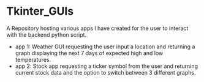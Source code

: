 # Tkinter_GUIs
A Repository hosting various apps I have created for the user to interact with the backend python script.

- app 1: Weather GUI requesting the user input a location and returning a graph displaying the next 7 days of expected high and low temperatures.
- app 2: Stock app requesting a ticker symbol from the user and returning current stock data and the option to switch between 3 different graphs.
